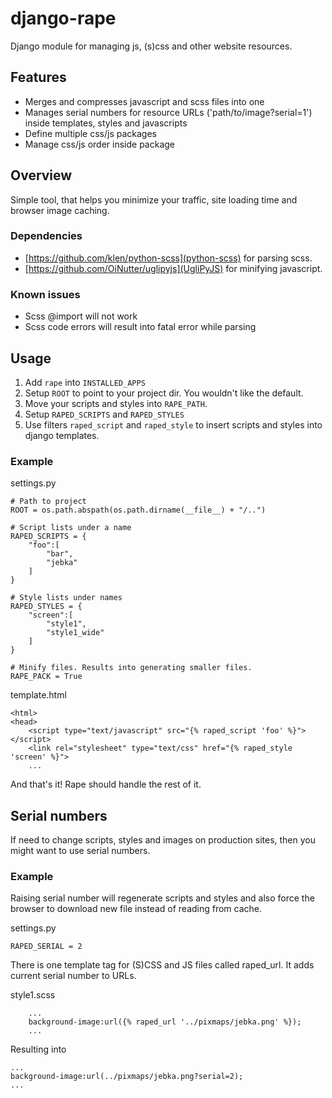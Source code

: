 # django-rape

Django module for managing js, (s)css and other website resources.

## Features

- Merges and compresses javascript and scss files into one
- Manages serial numbers for resource URLs ('path/to/image?serial=1') inside templates, styles and javascripts
- Define multiple css/js packages
- Manage css/js order inside package


## Overview

Simple tool, that helps you minimize your traffic, site loading time and browser image caching.


### Dependencies 

- [https://github.com/klen/python-scss](python-scss) for parsing scss.
- [https://github.com/OiNutter/uglipyjs](UgliPyJS) for minifying javascript.



### Known issues

- Scss @import will not work
- Scss code errors will result into fatal error while parsing


## Usage

1. Add `rape` into `INSTALLED_APPS`
2. Setup `ROOT` to point to your project dir. You wouldn't like the default.
3. Move your scripts and styles into `RAPE_PATH`.
4. Setup `RAPED_SCRIPTS` and `RAPED_STYLES`
5. Use filters `raped_script` and `raped_style` to insert scripts and styles into django templates.


### Example

settings.py

	# Path to project
	ROOT = os.path.abspath(os.path.dirname(__file__) + "/..")
	
	# Script lists under a name
	RAPED_SCRIPTS = {
		"foo":[
			"bar", 
			"jebka"
		]
	}
	
	# Style lists under names
	RAPED_STYLES = {
		"screen":[
			"style1",
			"style1_wide"
		]
	}
	
	# Minify files. Results into generating smaller files.		
	RAPE_PACK = True
		
template.html
	
	<html>
	<head>
		<script type="text/javascript" src="{% raped_script 'foo' %}"></script>
		<link rel="stylesheet" type="text/css" href="{% raped_style 'screen' %}">
		...

And that's it! Rape should handle the rest of it.


## Serial numbers

If need to change scripts, styles and images on production sites, then you might want to use serial numbers.


### Example

Raising serial number will regenerate scripts and styles and also force the browser to download new file instead of reading from cache.

settings.py

	RAPED_SERIAL = 2

There is one template tag for (S)CSS and JS files called raped_url. It adds current serial number to URLs.

style1.scss
	
		...
		background-image:url({% raped_url '../pixmaps/jebka.png' %});
		...
		
Resulting into
	
	...
	background-image:url(../pixmaps/jebka.png?serial=2);
	...
